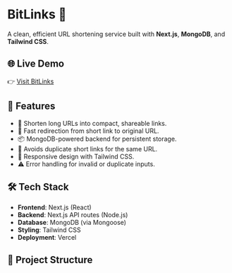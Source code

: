 # BitLinks 🚀

A clean, efficient URL shortening service built with **Next.js**, **MongoDB**, and **Tailwind CSS**.

## 🌐 Live Demo

👉 [Visit BitLinks](https://bitlinks-oxtm.vercel.app/)

## 🎯 Features

- 🔗 Shorten long URLs into compact, shareable links.
- 🚀 Fast redirection from short link to original URL.
- 📦 MongoDB-powered backend for persistent storage.
- 🧠 Avoids duplicate short links for the same URL.
- 📱 Responsive design with Tailwind CSS.
- ⚠️ Error handling for invalid or duplicate inputs.

## 🛠 Tech Stack

- **Frontend**: Next.js (React)
- **Backend**: Next.js API routes (Node.js)
- **Database**: MongoDB (via Mongoose)
- **Styling**: Tailwind CSS
- **Deployment**: Vercel

## 📁 Project Structure

